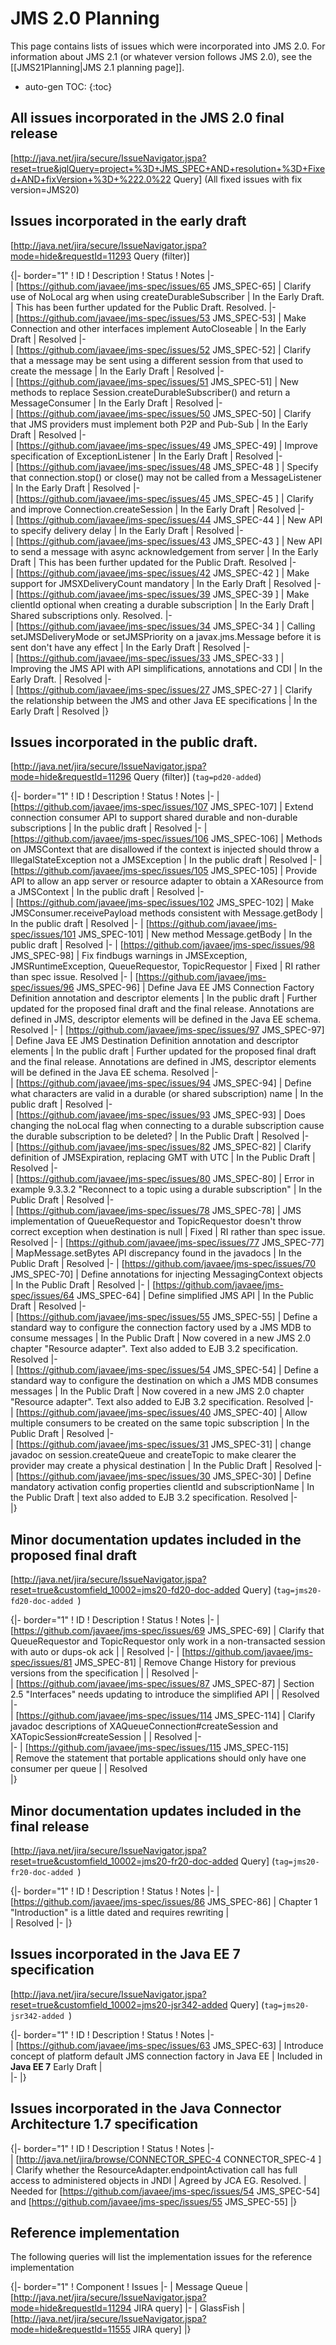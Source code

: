 # JMS 2.0 Planning

This page contains lists of issues which were incorporated into JMS 2.0. For information about JMS 2.1 (or whatever version follows JMS 2.0), see the [[JMS21Planning|JMS 2.1 planning page]].

* auto-gen TOC:
{:toc}

## All issues incorporated in the JMS 2.0 final release 

[http://java.net/jira/secure/IssueNavigator.jspa?reset=true&jqlQuery=project+%3D+JMS_SPEC+AND+resolution+%3D+Fixed+AND+fixVersion+%3D+%222.0%22  Query]  (All fixed issues with fix version=JMS20)

## Issues incorporated in the early draft 

[http://java.net/jira/secure/IssueNavigator.jspa?mode=hide&requestId=11293 Query (filter)]

{|- border="1"
! ID
! Description
! Status
! Notes
|-  
| [https://github.com/javaee/jms-spec/issues/65 JMS_SPEC-65]
| Clarify use of NoLocal arg when using createDurableSubscriber
| In the Early Draft. 
| This has been further updated for the Public Draft. Resolved.
|-  
| [https://github.com/javaee/jms-spec/issues/53 JMS_SPEC-53]
| Make Connection and other interfaces implement AutoCloseable
| In the Early Draft
| Resolved
|-  
| [https://github.com/javaee/jms-spec/issues/52 JMS_SPEC-52]
| Clarify that a message may be sent using a different session from that used to create the message
| In the Early Draft
| Resolved
|-  
| [https://github.com/javaee/jms-spec/issues/51 JMS_SPEC-51]
| New methods to replace Session.createDurableSubscriber() and return a MessageConsumer
| In the Early Draft
| Resolved
|-  
| [https://github.com/javaee/jms-spec/issues/50 JMS_SPEC-50]
| Clarify that JMS providers must implement both P2P and Pub-Sub
| In the Early Draft
| Resolved
|-  
| [https://github.com/javaee/jms-spec/issues/49 JMS_SPEC-49]
| Improve specification of ExceptionListener 
| In the Early Draft
| Resolved
|-  
| [https://github.com/javaee/jms-spec/issues/48 JMS_SPEC-48 ]
| Specify that connection.stop() or close() may not be called from a MessageListener 
| In the Early Draft
| Resolved
|-  
| [https://github.com/javaee/jms-spec/issues/45 JMS_SPEC-45 ]
| Clarify and improve Connection.createSession
| In the Early Draft
| Resolved
|-  
| [https://github.com/javaee/jms-spec/issues/44 JMS_SPEC-44 ]
| New API to specify delivery delay
| In the Early Draft
| Resolved
|-  
| [https://github.com/javaee/jms-spec/issues/43 JMS_SPEC-43 ]
| New API to send a message with async acknowledgement from server
| In the Early Draft
| This has been further updated for the Public Draft. Resolved
|-  
| [https://github.com/javaee/jms-spec/issues/42 JMS_SPEC-42 ]
| Make support for JMSXDeliveryCount mandatory
| In the Early Draft
| Resolved
|-  
| [https://github.com/javaee/jms-spec/issues/39 JMS_SPEC-39 ]
| Make clientId optional when creating a durable subscription
| In the Early Draft
| Shared subscriptions only. Resolved.
|-  
| [https://github.com/javaee/jms-spec/issues/34 JMS_SPEC-34 ]
| Calling setJMSDeliveryMode or setJMSPriority on a javax.jms.Message before it is sent don't have any effect
| In the Early Draft
| Resolved
|-  
| [https://github.com/javaee/jms-spec/issues/33 JMS_SPEC-33 ]
| Improving the JMS API with API simplifications, annotations and CDI
| In the Early Draft. 
| Resolved
|-  
| [https://github.com/javaee/jms-spec/issues/27 JMS_SPEC-27 ]
| Clarify the relationship between the JMS and other Java EE specifications
| In the Early Draft
| Resolved
|}

## Issues incorporated in the public draft. 

[http://java.net/jira/secure/IssueNavigator.jspa?mode=hide&requestId=11296 Query (filter)] (`tag=pd20-added`)

{|- border="1"
! ID
! Description
! Status
! Notes
|-
| [https://github.com/javaee/jms-spec/issues/107 JMS_SPEC-107]
| Extend connection consumer API to support shared durable and non-durable subscriptions
| In the public draft
| Resolved
|-
| [https://github.com/javaee/jms-spec/issues/106 JMS_SPEC-106]
| Methods on JMSContext that are disallowed if the context is injected should throw a IllegalStateException not a JMSException 
| In the public draft
| Resolved
|-
| [https://github.com/javaee/jms-spec/issues/105 JMS_SPEC-105]
| Provide API to allow an app server or resource adapter to obtain a XAResource from a JMSContext
| In the public draft
| Resolved
|-  
| [https://github.com/javaee/jms-spec/issues/102 JMS_SPEC-102]
| Make JMSConsumer.receivePayload methods consistent with Message.getBody
| In the public draft
|  Resolved
|-
| [https://github.com/javaee/jms-spec/issues/101 JMS_SPEC-101]
| New method Message.getBody
| In the public draft
| Resolved
|-
| [https://github.com/javaee/jms-spec/issues/98 JMS_SPEC-98]
| Fix findbugs warnings in JMSException, JMSRuntimeException, QueueRequestor, TopicRequestor
| Fixed
| RI rather than spec issue. Resolved
|-
| [https://github.com/javaee/jms-spec/issues/96 JMS_SPEC-96]
| Define Java EE JMS Connection Factory Definition annotation and descriptor elements
| In the public draft
| Further updated for the proposed final draft and the final release. Annotations are defined in JMS, descriptor elements will be defined in the Java EE schema. Resolved
|-
| [https://github.com/javaee/jms-spec/issues/97 JMS_SPEC-97]
| Define Java EE JMS Destination Definition annotation and descriptor elements
| In the public draft
| Further updated for the proposed final draft and the final release. Annotations are defined in JMS, descriptor elements will be defined in the Java EE schema. Resolved
|-    
| [https://github.com/javaee/jms-spec/issues/94 JMS_SPEC-94]
| Define what characters are valid in a durable (or shared subscription) name
| In the public draft
|  Resolved
|-  
| [https://github.com/javaee/jms-spec/issues/93 JMS_SPEC-93]
| Does changing the noLocal flag when connecting to a durable subscription cause the durable subscription to be deleted?
| In the Public Draft
| Resolved
|-  
| [https://github.com/javaee/jms-spec/issues/82 JMS_SPEC-82]
| Clarify definition of JMSExpiration, replacing GMT with UTC
| In the Public Draft 
| Resolved
|-  
| [https://github.com/javaee/jms-spec/issues/80 JMS_SPEC-80]
| Error in example 9.3.3.2 "Reconnect to a topic using a durable subscription"
|  In the Public Draft
| Resolved
|-    
| [https://github.com/javaee/jms-spec/issues/78 JMS_SPEC-78]
| JMS implementation of QueueRequestor and TopicRequestor doesn't throw correct exception when destination is null
| Fixed
| RI rather than spec issue. Resolved
|-
| [https://github.com/javaee/jms-spec/issues/77 JMS_SPEC-77]
| MapMessage.setBytes API discrepancy found in the javadocs
|  In the Public Draft
|  Resolved
|-
| [https://github.com/javaee/jms-spec/issues/70 JMS_SPEC-70]
| Define annotations for injecting MessagingContext objects
|  In the Public Draft
| Resolved
|-
| [https://github.com/javaee/jms-spec/issues/64 JMS_SPEC-64]
| Define simplified JMS API
| In the Public Draft
| Resolved
|-  
| [https://github.com/javaee/jms-spec/issues/55 JMS_SPEC-55]
| Define a standard way to configure the connection factory used by a JMS MDB to consume messages
| In the Public Draft
| Now covered in a new JMS 2.0 chapter  "Resource adapter". Text also added to EJB 3.2 specification. Resolved
|-  
| [https://github.com/javaee/jms-spec/issues/54 JMS_SPEC-54]
| Define a standard way to configure the destination on which a JMS MDB consumes messages
| In the Public Draft
| Now covered in a new JMS 2.0 chapter "Resource adapter". Text also added to EJB 3.2 specification. Resolved
|-  
| [https://github.com/javaee/jms-spec/issues/40 JMS_SPEC-40]
| Allow multiple consumers to be created on the same topic subscription
| In the Public Draft
|  Resolved
|-  
| [https://github.com/javaee/jms-spec/issues/31 JMS_SPEC-31]
| change javadoc on session.createQueue and createTopic to make clearer the provider may create a physical destination
| In the Public Draft
| Resolved
|-  
| [https://github.com/javaee/jms-spec/issues/30 JMS_SPEC-30]
| Define mandatory activation config properties clientId and subscriptionName
| In the Public Draft
| text also added to EJB 3.2 specification. Resolved
|-   
|}

## Minor documentation updates included in the proposed final draft 

[http://java.net/jira/secure/IssueNavigator.jspa?reset=true&customfield_10002=jms20-fd20-doc-added Query]  (`tag=jms20-fd20-doc-added `)

{|- border="1"
! ID
! Description
! Status
! Notes
|-
| [https://github.com/javaee/jms-spec/issues/69 JMS_SPEC-69]
| Clarify that QueueRequestor and TopicRequestor only work in a non-transacted session with auto or dups-ok ack
| 
| Resolved
|-
| [https://github.com/javaee/jms-spec/issues/81 JMS_SPEC-81]
| Remove Change History for previous versions from the specification
| 
| Resolved 
|-  
| [https://github.com/javaee/jms-spec/issues/87 JMS_SPEC-87]
| Section 2.5 "Interfaces" needs updating to introduce the simplified API
| 
| Resolved
|-  
| [https://github.com/javaee/jms-spec/issues/114 JMS_SPEC-114]
| Clarify javadoc descriptions of XAQueueConnection#createSession and XATopicSession#createSession
| 
| Resolved
|-  
|-
| [https://github.com/javaee/jms-spec/issues/115 JMS_SPEC-115] <br/>
| Remove the statement that portable applications should only have one consumer per queue
| 
| Resolved  
|}

## Minor documentation updates included in the final release 

[http://java.net/jira/secure/IssueNavigator.jspa?reset=true&customfield_10002=jms20-fr20-doc-added Query]  (`tag=jms20-fr20-doc-added `)

{|- border="1"
! ID
! Description
! Status
! Notes
|-
| [https://github.com/javaee/jms-spec/issues/86 JMS_SPEC-86]
| Chapter 1 "Introduction" is a little dated and requires rewriting
|  
| Resolved
|- 
|}

## Issues incorporated in the Java EE 7 specification 

[http://java.net/jira/secure/IssueNavigator.jspa?reset=true&customfield_10002=jms20-jsr342-added  Query]  (`tag=jms20-jsr342-added `)

{|- border="1"
! ID
! Description
! Status
! Notes
|-  
| [https://github.com/javaee/jms-spec/issues/63 JMS_SPEC-63]
| Introduce concept of platform default JMS connection factory in Java EE
| Included in **Java EE 7** Early Draft
|  
|-
|}

##  Issues incorporated in the Java Connector Architecture 1.7 specification

{|- border="1"
! ID
! Description
! Status
! Notes
|-  
| [http://java.net/jira/browse/CONNECTOR_SPEC-4 CONNECTOR_SPEC-4 ]
| Clarify whether the ResourceAdapter.endpointActivation call has full access to administered objects in JNDI
| Agreed by JCA EG. Resolved.
| Needed for  [https://github.com/javaee/jms-spec/issues/54 JMS_SPEC-54] and  [https://github.com/javaee/jms-spec/issues/55 JMS_SPEC-55]
|}

## Reference implementation 

The following queries will list the implementation issues for the reference implementation

{|- border="1"
! Component
! Issues
|-
| Message Queue
| [http://java.net/jira/secure/IssueNavigator.jspa?mode=hide&requestId=11294 JIRA query]
|-
| GlassFish
| [http://java.net/jira/secure/IssueNavigator.jspa?mode=hide&requestId=11555  JIRA query]
|}
